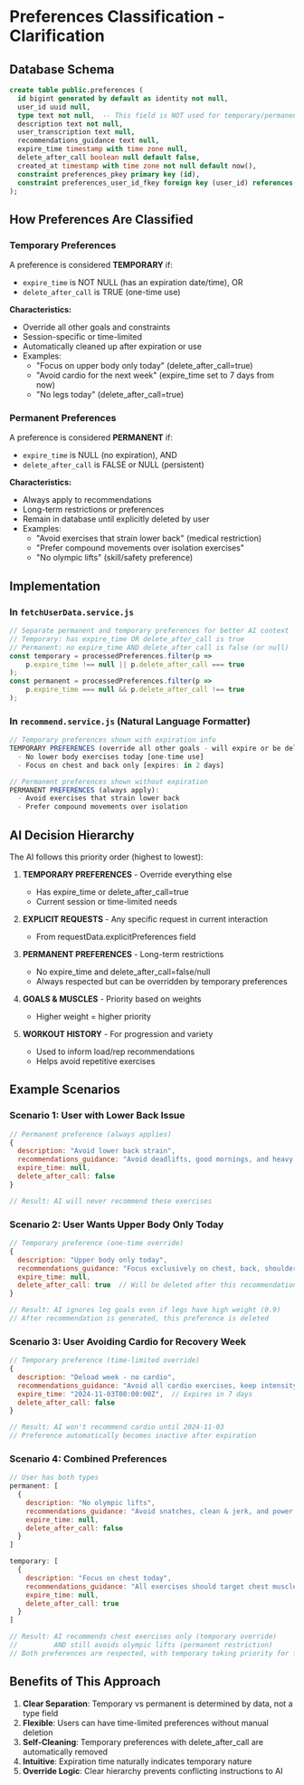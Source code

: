 # Preferences Classification - Clarification

## Database Schema

```sql
create table public.preferences (
  id bigint generated by default as identity not null,
  user_id uuid null,
  type text not null,  -- This field is NOT used for temporary/permanent classification
  description text not null,
  user_transcription text null,
  recommendations_guidance text null,
  expire_time timestamp with time zone null,
  delete_after_call boolean null default false,
  created_at timestamp with time zone not null default now(),
  constraint preferences_pkey primary key (id),
  constraint preferences_user_id_fkey foreign key (user_id) references auth.users (id)
);
```

## How Preferences Are Classified

### Temporary Preferences
A preference is considered **TEMPORARY** if:
- `expire_time` is NOT NULL (has an expiration date/time), OR
- `delete_after_call` is TRUE (one-time use)

**Characteristics:**
- Override all other goals and constraints
- Session-specific or time-limited
- Automatically cleaned up after expiration or use
- Examples:
  - "Focus on upper body only today" (delete_after_call=true)
  - "Avoid cardio for the next week" (expire_time set to 7 days from now)
  - "No legs today" (delete_after_call=true)

### Permanent Preferences
A preference is considered **PERMANENT** if:
- `expire_time` is NULL (no expiration), AND
- `delete_after_call` is FALSE or NULL (persistent)

**Characteristics:**
- Always apply to recommendations
- Long-term restrictions or preferences
- Remain in database until explicitly deleted by user
- Examples:
  - "Avoid exercises that strain lower back" (medical restriction)
  - "Prefer compound movements over isolation exercises"
  - "No olympic lifts" (skill/safety preference)

## Implementation

### In `fetchUserData.service.js`
```javascript
// Separate permanent and temporary preferences for better AI context
// Temporary: has expire_time OR delete_after_call is true
// Permanent: no expire_time AND delete_after_call is false (or null)
const temporary = processedPreferences.filter(p => 
    p.expire_time !== null || p.delete_after_call === true
);
const permanent = processedPreferences.filter(p => 
    p.expire_time === null && p.delete_after_call !== true
);
```

### In `recommend.service.js` (Natural Language Formatter)
```javascript
// Temporary preferences shown with expiration info
TEMPORARY PREFERENCES (override all other goals - will expire or be deleted):
  - No lower body exercises today [one-time use]
  - Focus on chest and back only [expires: in 2 days]

// Permanent preferences shown without expiration
PERMANENT PREFERENCES (always apply):
  - Avoid exercises that strain lower back
  - Prefer compound movements over isolation
```

## AI Decision Hierarchy

The AI follows this priority order (highest to lowest):

1. **TEMPORARY PREFERENCES** - Override everything else
   - Has expire_time or delete_after_call=true
   - Current session or time-limited needs

2. **EXPLICIT REQUESTS** - Any specific request in current interaction
   - From requestData.explicitPreferences field

3. **PERMANENT PREFERENCES** - Long-term restrictions
   - No expire_time and delete_after_call=false/null
   - Always respected but can be overridden by temporary preferences

4. **GOALS & MUSCLES** - Priority based on weights
   - Higher weight = higher priority

5. **WORKOUT HISTORY** - For progression and variety
   - Used to inform load/rep recommendations
   - Helps avoid repetitive exercises

## Example Scenarios

### Scenario 1: User with Lower Back Issue
```javascript
// Permanent preference (always applies)
{
  description: "Avoid lower back strain",
  recommendations_guidance: "Avoid deadlifts, good mornings, and heavy squats",
  expire_time: null,
  delete_after_call: false
}

// Result: AI will never recommend these exercises
```

### Scenario 2: User Wants Upper Body Only Today
```javascript
// Temporary preference (one-time override)
{
  description: "Upper body only today",
  recommendations_guidance: "Focus exclusively on chest, back, shoulders, and arms",
  expire_time: null,
  delete_after_call: true  // Will be deleted after this recommendation call
}

// Result: AI ignores leg goals even if legs have high weight (0.9)
// After recommendation is generated, this preference is deleted
```

### Scenario 3: User Avoiding Cardio for Recovery Week
```javascript
// Temporary preference (time-limited override)
{
  description: "Deload week - no cardio",
  recommendations_guidance: "Avoid all cardio exercises, keep intensity low",
  expire_time: "2024-11-03T00:00:00Z",  // Expires in 7 days
  delete_after_call: false
}

// Result: AI won't recommend cardio until 2024-11-03
// Preference automatically becomes inactive after expiration
```

### Scenario 4: Combined Preferences
```javascript
// User has both types
permanent: [
  {
    description: "No olympic lifts",
    recommendations_guidance: "Avoid snatches, clean & jerk, and power cleans",
    expire_time: null,
    delete_after_call: false
  }
]

temporary: [
  {
    description: "Focus on chest today",
    recommendations_guidance: "All exercises should target chest muscles",
    expire_time: null,
    delete_after_call: true
  }
]

// Result: AI recommends chest exercises only (temporary override)
//         AND still avoids olympic lifts (permanent restriction)
// Both preferences are respected, with temporary taking priority for focus
```

## Benefits of This Approach

1. **Clear Separation**: Temporary vs permanent is determined by data, not a type field
2. **Flexible**: Users can have time-limited preferences without manual deletion
3. **Self-Cleaning**: Temporary preferences with delete_after_call are automatically removed
4. **Intuitive**: Expiration time naturally indicates temporary nature
5. **Override Logic**: Clear hierarchy prevents conflicting instructions to AI

